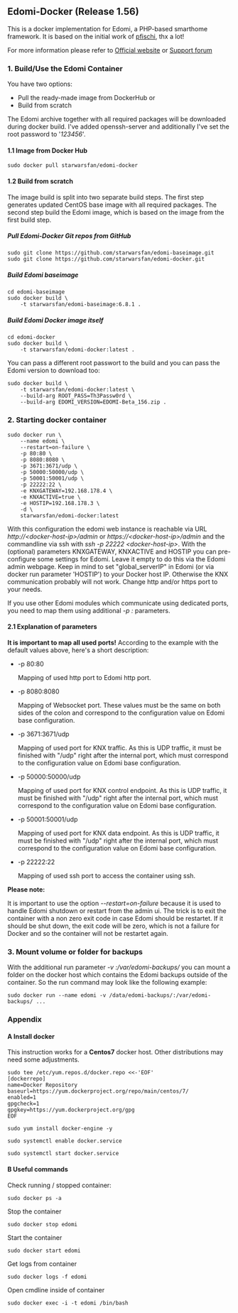 ## Edomi-Docker (Release 1.56)
 
 This is a docker implementation for Edomi, a PHP-based smarthome framework.
 It is based on the initial work of [pfischi](https://github.com/pfischi/edomi-docker), thx a lot!

 For more information please refer to [Official website](http://www.edomi.de/) or [Support forum](https://knx-user-forum.de/forum/projektforen/edomi)


### 1. Build/Use the Edomi Container

You have two options: 
- Pull the ready-made image from DockerHub or 
- Build from scratch

The Edomi archive together with all required packages will be downloaded during docker build. 
I've added openssh-server and additionally I've set the root password to '_123456_'.

#### 1.1 Image from Docker Hub

```shell
sudo docker pull starwarsfan/edomi-docker
```

#### 1.2 Build from scratch

The image build is split into two separate build steps. The first step generates updated CentOS 
base image with all required packages. The second step build the Edomi image, which is based on
the image from the first build step.

##### Pull Edomi-Docker Git repos from GitHub

```shell
sudo git clone https://github.com/starwarsfan/edomi-baseimage.git
sudo git clone https://github.com/starwarsfan/edomi-docker.git
```

##### Build Edomi baseimage

```shell
cd edomi-baseimage
sudo docker build \
    -t starwarsfan/edomi-baseimage:6.8.1 .
```

##### Build Edomi Docker image itself

```shell
cd edomi-docker
sudo docker build \
    -t starwarsfan/edomi-docker:latest .
```

You can pass a different root passwort to the build and you can pass the Edomi version to download too:

```shell
sudo docker build \
    -t starwarsfan/edomi-docker:latest \
    --build-arg ROOT_PASS=Th3Passw0rd \
    --build-arg EDOMI_VERSION=EDOMI-Beta_156.zip .
```


### 2. Starting docker container

```shell
sudo docker run \
    --name edomi \
    --restart=on-failure \
    -p 80:80 \
    -p 8080:8080 \
    -p 3671:3671/udp \
    -p 50000:50000/udp \
    -p 50001:50001/udp \
    -p 22222:22 \
    -e KNXGATEWAY=192.168.178.4 \
    -e KNXACTIVE=true \
    -e HOSTIP=192.168.178.3 \
    -d \
    starwarsfan/edomi-docker:latest
```

With this configuration the edomi web instance is reachable via URL _http://\<docker-host-ip\>/admin_ or 
_https://\<docker-host-ip\>/admin_ and the commandline via ssh with _ssh -p 22222 \<docker-host-ip\>_.
With the (optional) parameters KNXGATEWAY, KNXACTIVE and HOSTIP you can pre-configure some settings for Edomi. 
Leave it empty to do this via the Edomi admin webpage. Keep in mind to set "global_serverIP" in Edomi (or via 
docker run parameter 'HOSTIP') to your Docker host IP. Otherwise the KNX communication probably will not work.
Change http and/or https port to your needs.

If you use other Edomi modules which communicate using dedicated ports, you need to map them using additional 
_-p <host-port>:<container-port>_ parameters.

#### 2.1 Explanation of parameters

**It is important to map all used ports!** According to the example with the default values above, here's a short 
description:
 * -p 80:80
   
   Mapping of used http port to Edomi http port. 
 
 * -p 8080:8080
 
   Mapping of Websocket port. These values must be the same on both sides of the colon and correspond to the 
   configuration value on Edomi base configuration.
   
 * -p 3671:3671/udp
 
   Mapping of used port for KNX traffic. As this is UDP traffic, it must be finished with "/udp" right after 
   the internal port, which must correspond to the configuration value on Edomi base configuration.
   
 * -p 50000:50000/udp
 
   Mapping of used port for KNX control endpoint. As this is UDP traffic, it must be finished with "/udp" 
   right after the internal port, which must correspond to the configuration value on Edomi base configuration.
   
 * -p 50001:50001/udp
 
   Mapping of used port for KNX data endpoint. As this is UDP traffic, it must be finished with "/udp" 
   right after the internal port, which must correspond to the configuration value on Edomi base configuration.
   
 * -p 22222:22
 
   Mapping of used ssh port to access the container using ssh.
   

**Please note:**

It is important to use the option _--restart=on-failure_ because it is used to handle Edomi shutdown or restart
from the admin ui. The trick is to exit the container with a non zero exit code in case Edomi should be restartet.
If it should be shut down, the exit code will be zero, which is not a failure for Docker and so the container
will not be restartet again.

### 3. Mount volume or folder for backups

With the additional run parameter _-v <host-folder>:/var/edomi-backups/_ you can mount a folder on the docker 
host which contains the Edomi backups outside of the container. So the run command may look like the following 
example:

```shell
sudo docker run --name edomi -v /data/edomi-backups/:/var/edomi-backups/ ...
```


### Appendix

#### A Install docker

 This instruction works for a <b>Centos7</b> docker host. Other distributions may need some adjustments.

```shell
sudo tee /etc/yum.repos.d/docker.repo <<-'EOF'
[dockerrepo]
name=Docker Repository
baseurl=https://yum.dockerproject.org/repo/main/centos/7/
enabled=1
gpgcheck=1
gpgkey=https://yum.dockerproject.org/gpg
EOF
```

```shell
sudo yum install docker-engine -y
```
```shell
sudo systemctl enable docker.service
```
```shell
sudo systemctl start docker.service
```

#### B Useful commands

Check running / stopped container:

```shell
sudo docker ps -a
```

Stop the container

```shell
sudo docker stop edomi
```

Start the container

```shell
sudo docker start edomi
```

Get logs from container

```shell
sudo docker logs -f edomi
```

Open cmdline inside of container

```shell
sudo docker exec -i -t edomi /bin/bash
```
